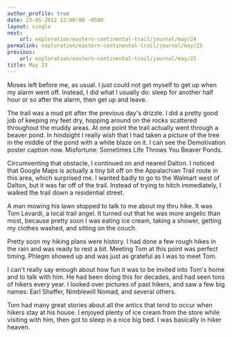 ```yaml
---
author_profile: true
date: 23-05-2012 12:00:00 -0500
layout: single
next:
    url: exploration/eastern-continental-trail/journal/may/24
permalink: exploration/eastern-continental-trail/journal/may/23
previous:
    url: exploration/eastern-continental-trail/journal/may/22
title: May 23
---
```

Moses left before me, as usual. I just could not get myself to get up when my alarm went off. Instead, I did what I usually do: sleep for another half hour or so after the alarm, then get up and leave.

The trail was a mud pit after the previous day's drizzle. I did a pretty good job of keeping my feet dry, hopping around on the rocks scattered throughout the muddy areas. At one point the trail actually went through a beaver pond. In hindsight I really wish that I had taken a picture of the tree in the middle of the pond with a white blaze on it. I can see the Demotivation poster caption now. Misfortune: Sometimes Life Throws You Beaver Ponds.

Circumventing that obstacle, I continued on and neared Dalton. I noticed that Google Maps is actually a tiny bit off on the Appalachian Trail route in this area, which surprised me. I wanted badly to go to the Walmart west of Dalton, but it was far off of the trail. Instead of trying to hitch immediately, I walked the trail down a residential street.

A man mowing his lawn stopped to talk to me about my thru hike. It was Tom Levardi, a local trail angel. It turned out that he was more angelic than most, because pretty soon I was eating ice cream, taking a shower, getting my clothes washed, and sitting on the couch.

Pretty soon my hiking plans were history. I had done a few rough hikes in the rain and was ready to rest a bit. Meeting Tom at this point was perfect timing. Phlegm showed up and was just as grateful as I was to meet Tom.

I can't really say enough about how fun it was to be invited into Tom's home and to talk with him. He had been doing this for decades, and had seen tons of hikers every year. I looked over pictures of past hikers, and saw a few big names: Earl Shaffer, Nimblewill Nomad, and several others.

Tom had many great stories about all the antics that tend to occur when hikers stay at his house. I enjoyed plenty of ice cream from the store while visiting with him, then got to sleep in a nice big bed. I was basically in hiker heaven.